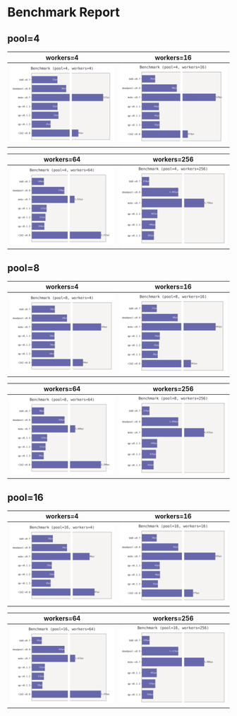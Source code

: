 # Benchmark Report

## pool=4

| workers=4   | workers=16  |
| ----------- | ----------- |
| ![p04_w004] | ![p04_w016] |

| workers=64  | workers=256 |
| ----------- | ----------- |
| ![p04_w064] | ![p04_w256] |

## pool=8

| workers=4   | workers=16  |
| ----------- | ----------- |
| ![p08_w004] | ![p08_w016] |

| workers=64  | workers=256 |
| ----------- | ----------- |
| ![p08_w064] | ![p08_w256] |

## pool=16

| workers=4   | workers=16  |
| ----------- | ----------- |
| ![p16_w004] | ![p16_w016] |

| workers=64  | workers=256 |
| ----------- | ----------- |
| ![p16_w064] | ![p16_w256] |

[p04_w004]: /results/benchmark(p04_w004).svg
[p04_w016]: /results/benchmark(p04_w016).svg
[p04_w064]: /results/benchmark(p04_w064).svg
[p04_w256]: /results/benchmark(p04_w256).svg
[p08_w004]: /results/benchmark(p08_w004).svg
[p08_w016]: /results/benchmark(p08_w016).svg
[p08_w064]: /results/benchmark(p08_w064).svg
[p08_w256]: /results/benchmark(p08_w256).svg
[p16_w004]: /results/benchmark(p16_w004).svg
[p16_w016]: /results/benchmark(p16_w016).svg
[p16_w064]: /results/benchmark(p16_w064).svg
[p16_w256]: /results/benchmark(p16_w256).svg
